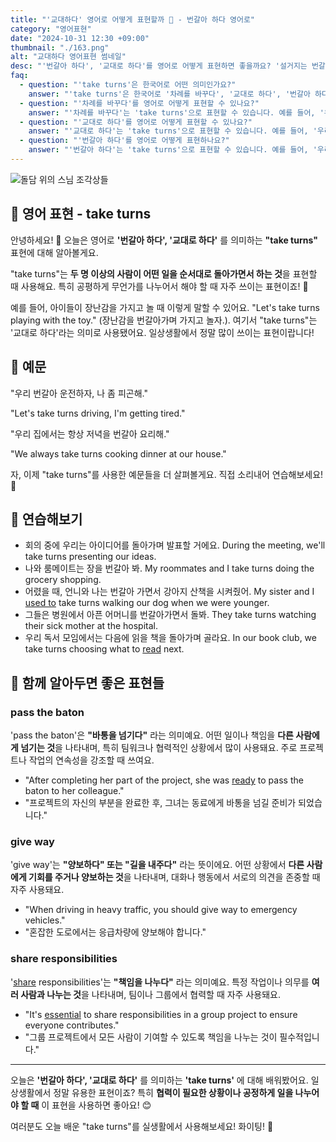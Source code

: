 ```yaml
---
title: "'교대하다' 영어로 어떻게 표현할까 🔄 - 번갈아 하다 영어로"
category: "영어표현"
date: "2024-10-31 12:30 +09:00"
thumbnail: "./163.png"
alt: "교대하다 영어표현 썸네일"
desc: "'번갈아 하다', '교대로 하다'를 영어로 어떻게 표현하면 좋을까요? '설거지는 번갈아가면서 할까요?' '운전은 교대로 하자' 등을 영어로 표현하는 법을 배워봅시다. 다양한 예문을 통해서 연습하고 본인의 표현으로 만들어 보세요."
faq:
  - question: "'take turns'은 한국어로 어떤 의미인가요?"
    answer: "'take turns'은 한국어로 '차례를 바꾸다', '교대로 하다', '번갈아 하다' 등으로 번역될 수 있습니다. 여러 사람이 함께 어떤 일을 할 때, 각자의 차례를 정해가며 진행하는 것을 의미합니다."
  - question: "'차례를 바꾸다'를 영어로 어떻게 표현할 수 있나요?"
    answer: "'차례를 바꾸다'는 'take turns'으로 표현할 수 있습니다. 예를 들어, '우리 이제 차례를 바꿔서 게임을 하자'는 'Let's take turns playing the game now'로 말할 수 있습니다."
  - question: "'교대로 하다'를 영어로 어떻게 표현할 수 있나요?"
    answer: "'교대로 하다'는 'take turns'으로 표현할 수 있습니다. 예를 들어, '우리는 교대로 운전할 거야'는 'We will take turns driving'으로 말할 수 있습니다."
  - question: "'번갈아 하다'를 영어로 어떻게 표현하나요?"
    answer: "'번갈아 하다'는 'take turns'으로 표현할 수 있습니다. 예를 들어, '우리 번갈아 가며 이 일을 하자'는 'Let's take turns doing this task'로 표현할 수 있습니다."
---
```


![돌담 위의 스님 조각상들](./163-1.jpg)

## 🌟 영어 표현 - take turns

안녕하세요! 👋 오늘은 영어로 **'번갈아 하다', '교대로 하다'** 를 의미하는 **"take turns"** 표현에 대해 알아볼게요.

"take turns"는 **두 명 이상의 사람이 어떤 일을 순서대로 돌아가면서 하는 것**을 표현할 때 사용해요. 특히 공평하게 무언가를 나누어서 해야 할 때 자주 쓰이는 표현이죠! 🔄

예를 들어, 아이들이 장난감을 가지고 놀 때 이렇게 말할 수 있어요. "Let's take turns playing with the toy." (장난감을 번갈아가며 가지고 놀자.). 여기서 "take turns"는 '교대로 하다'라는 의미로 사용됐어요. 일상생활에서 정말 많이 쓰이는 표현이랍니다!

## 📖 예문

"우리 번갈아 운전하자, 나 좀 피곤해."

"Let's take turns driving, I'm getting tired."

"우리 집에서는 항상 저녁을 번갈아 요리해."

"We always take turns cooking dinner at our house."

자, 이제 "take turns"를 사용한 예문들을 더 살펴볼게요. 직접 소리내어 연습해보세요! 🎯

## 💬 연습해보기

<ul data-interactive-list>
  <li data-interactive-item>
    <span data-toggler>회의 중에 우리는 아이디어를 돌아가며 발표할 거에요.</span>
    <span data-answer>During the meeting, we'll take turns presenting our ideas.</span>
  </li>
  <li data-interactive-item>
    <span data-toggler>나와 룸메이트는 장을 번갈아 봐.</span>
    <span data-answer>My roommates and I take turns doing the grocery shopping.</span>
  </li>
  <li data-interactive-item>
    <span data-toggler>어렸을 때, 언니와 나는 번갈아 가면서 강아지 산책을 시켜줬어.</span>
    <span data-answer>My sister and I <a href="/blog/in-english/143.used-to/">used to</a> take turns walking our dog when we were younger.</span>
  </li>
  <li data-interactive-item>
    <span data-toggler>그들은 병원에서 아픈 어머니를 번갈아가면서 돌봐.</span>
    <span data-answer>They take turns watching their sick mother at the hospital.</span>
  </li>
  <li data-interactive-item>
    <span data-toggler>우리 독서 모임에서는 다음에 읽을 책을 돌아가며 골라요.</span>
    <span data-answer>In our book club, we take turns choosing what to <a href="/blog/in-english/436.read/">read</a> next.</span>
  </li>
</ul>

## 🤝 함께 알아두면 좋은 표현들

### pass the baton

'pass the baton'은 **"바통을 넘기다"** 라는 의미예요. 어떤 일이나 책임을 **다른 사람에게 넘기는 것**을 나타내며, 특히 팀워크나 협력적인 상황에서 많이 사용돼요. 주로 프로젝트나 작업의 연속성을 강조할 때 쓰여요.

- "After completing her part of the project, she was <a href="/blog/in-english/325.ready/">ready</a> to pass the baton to her colleague."
- "프로젝트의 자신의 부분을 완료한 후, 그녀는 동료에게 바통을 넘길 준비가 되었습니다."

### give way

'give way'는 **"양보하다" 또는 "길을 내주다"** 라는 뜻이에요. 어떤 상황에서 **다른 사람에게 기회를 주거나 양보하는 것**을 나타내며, 대화나 행동에서 서로의 의견을 존중할 때 자주 사용돼요.

- "When driving in heavy traffic, you should give way to emergency vehicles."
- "혼잡한 도로에서는 응급차량에 양보해야 합니다."

### share responsibilities

'[share](/blog/in-english/248.share/) responsibilities'는 **"책임을 나누다"** 라는 의미예요. 특정 작업이나 의무를 **여러 사람과 나누는 것**을 나타내며, 팀이나 그룹에서 협력할 때 자주 사용돼요.

- "It's [essential](/blog/in-english/446.essential/) to share responsibilities in a group project to ensure everyone contributes."
- "그룹 프로젝트에서 모든 사람이 기여할 수 있도록 책임을 나누는 것이 필수적입니다."

---

오늘은 **'번갈아 하다', '교대로 하다'** 를 의미하는 **'take turns'** 에 대해 배워봤어요. 일상생활에서 정말 유용한 표현이죠? 특히 **협력이 필요한 상황이나 공정하게 일을 나누어야 할 때** 이 표현을 사용하면 좋아요! 😊

여러분도 오늘 배운 "take turns"를 실생활에서 사용해보세요! 화이팅! 💪
